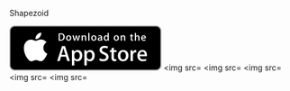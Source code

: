 Shapezoid



[![DownloadAppStore](appstorebadge.png)](https://apps.apple.com/us/app/shapezoid/id1507022672)
<img src=
<img src=
<img src=
<img src=
<img src=
